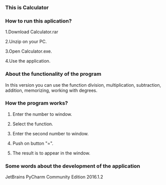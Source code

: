 ### This is Calculator 
### How to run this aplication?

1.Download Calculator.rar

2.Unzip on your PC.

3.Open Calculator.exe.

4.Use the application.

### About the functionality of the program
In this version you can use the function division, multiplication, subtraction, addition, memorizing, working with degrees.
### How the program works?
1. Enter the number to window.

2. Select the function.

3. Enter the second number to window.

4. Push on button "=".

5. The result is to appear in the window.
 
### Some words about the development of the application
JetBrains PyCharm Community Edition 2016.1.2

